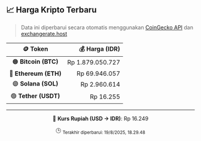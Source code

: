 

<!-- HARGA_KRIPTO -->
## 📈 Harga Kripto Terbaru

> Data ini diperbarui secara otomatis menggunakan [CoinGecko API](https://www.coingecko.com/) dan [exchangerate.host](https://exchangerate.host/)

<div align="center">

| 🪙 Token | 💰 Harga (IDR) |
|:------:|---------------:|
| 🟠 **Bitcoin (BTC)**   | Rp 1.879.050.727 |
| 🔵 **Ethereum (ETH)**  | Rp 69.946.057 |
| 🟣 **Solana (SOL)**    | Rp 2.960.614 |
| 🟢 **Tether (USDT)**   | Rp 16.255 |

---

💱 **Kurs Rupiah (USD → IDR)**: Rp 16.249

🕒 <sub>Terakhir diperbarui: 19/8/2025, 18.29.48</sub>

</div>
<!-- /HARGA_KRIPTO -->
